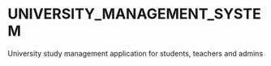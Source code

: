 # UNIVERSITY_MANAGEMENT_SYSTEM
University study management application for students, teachers and admins
